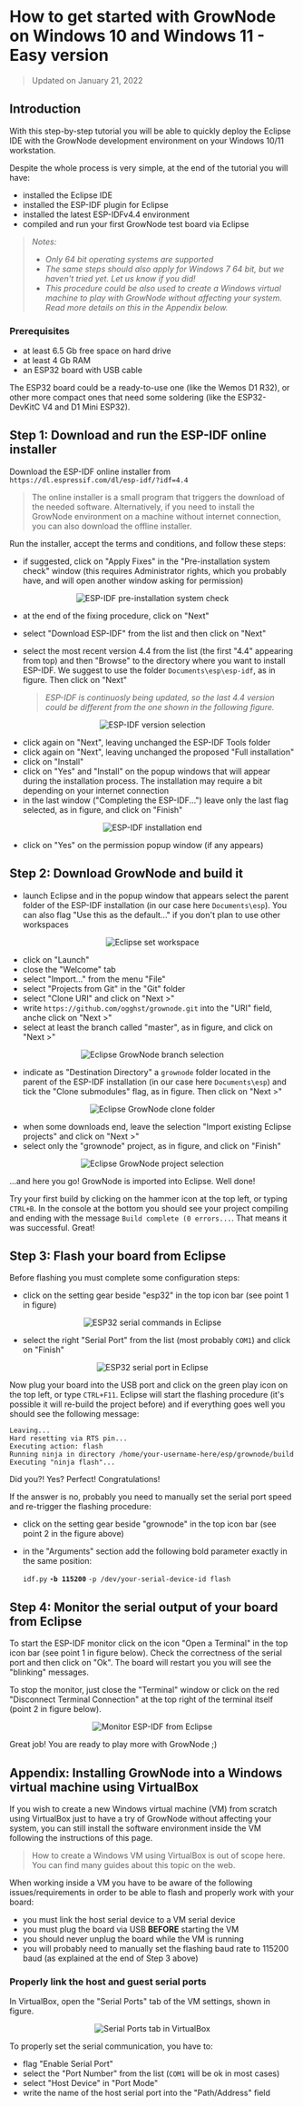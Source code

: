 # How to get started with GrowNode on Windows 10 and Windows 11 - Easy version

> Updated on January 21, 2022

## Introduction

With this step-by-step tutorial you will be able to quickly deploy the Eclipse IDE with the GrowNode development environment on your Windows 10/11 workstation.

Despite the whole process is very simple, at the end of the tutorial you will have:

- installed the Eclipse IDE
- installed the ESP-IDF plugin for Eclipse
- installed the latest ESP-IDFv4.4 environment
- compiled and run your first GrowNode test board via Eclipse
 
> *Notes:*
>
> - *Only 64 bit operating systems are supported*
> - *The same steps should also apply for Windows 7 64 bit, but we haven't tried yet. Let us know if you did!*
> - *This procedure could be also used to create a Windows virtual machine to play with GrowNode without affecting your system. Read more details on this in the Appendix below.*

### Prerequisites

- at least 6.5 Gb free space on hard drive 
- at least 4 Gb RAM
- an ESP32 board with USB cable
 
The ESP32 board could be a ready-to-use one (like the Wemos D1 R32), or other more compact ones that need some soldering (like the ESP32-DevKitC V4 and D1 Mini ESP32).

## Step 1: Download and run the ESP-IDF online installer

Download the ESP-IDF online installer from `https://dl.espressif.com/dl/esp-idf/?idf=4.4`

> The online installer is a small program that triggers the download of the needed software. Alternatively, if you need to install the GrowNode environment on a machine without internet connection, you can also download the offline installer.

Run the installer, accept the terms and conditions, and follow these steps:

- if suggested, click on "Apply Fixes" in the "Pre-installation system check" window (this requires Administrator rights, which you probably have, and will open another window asking for permission)

<p align="center"><img alt="ESP-IDF pre-installation system check" src="../img/esp-idf_pre_installation_system_check.png"></p>

- at the end of the fixing procedure, click on "Next"
- select "Download ESP-IDF" from the list and then click on "Next"
- select the most recent version 4.4 from the list (the first "4.4" appearing from top) and then "Browse" to the directory where you want to install ESP-IDF. We suggest to use the folder `Documents\esp\esp-idf`, as in figure. Then click on "Next"

	> *ESP-IDF is continuosly being updated, so the last 4.4 version could be different from the one shown in the following figure.*

<p align="center"><img alt="ESP-IDF version selection" src="../img/esp-idf_version_selection.png"></p>

- click again on "Next", leaving unchanged the ESP-IDF Tools folder
- click again on "Next", leaving unchanged the proposed "Full installation"
- click on "Install"
- click on "Yes" and "Install" on the popup windows that will appear during the installation process. The installation may require a bit depending on your internet connection
- in the last window ("Completing the ESP-IDF...") leave only the last flag selected, as in figure, and click on "Finish"

<p align="center"><img alt="ESP-IDF installation end" src="../img/esp-idf_installation_end.png"></p>

- click on "Yes" on the permission popup window (if any appears)

## Step 2: Download GrowNode and build it

- launch Eclipse and in the popup window that appears select the parent folder of the ESP-IDF installation (in our case here `Documents\esp`). You can also flag "Use this as the default..." if you don't plan to use other workspaces

<p align="center"><img alt="Eclipse set workspace" src="../img/eclipse_set_workspace.png"></p>

- click on "Launch"
- close the "Welcome" tab
- select "Import..." from the menu "File"
- select "Projects from Git" in the "Git" folder
- select "Clone URI" and click on "Next >"
- write `https://github.com/ogghst/grownode.git` into the "URI" field, anche click on "Next >"
- select at least the branch called "master", as in figure, and click on "Next >"

<p align="center"><img alt="Eclipse GrowNode branch selection" src="../img/eclipse_grownode_branch_selection.png"></p>

- indicate as "Destination Directory" a `grownode` folder located in the parent of the ESP-IDF installation (in our case here `Documents\esp`) and tick the "Clone submodules" flag, as in figure. Then click on "Next >"

<p align="center"><img alt="Eclipse GrowNode clone folder" src="../img/eclipse_grownode_clone_folder.png"></p>

- when some downloads end, leave the selection "Import existing Eclipse projects" and click on "Next >"
- select only the "grownode" project, as in figure, and click on "Finish"

<p align="center"><img alt="Eclipse GrowNode project selection" src="../img/eclipse_grownode_project.png"></p>

...and here you go! GrowNode is imported into Eclipse. Well done!

Try your first build by clicking on the hammer icon at the top left, or typing `CTRL+B`.
In the console at the bottom you should see your project compiling and ending with the message `Build complete (0 errors...`. That means it was successful. Great!

## Step 3: Flash your board from Eclipse

Before flashing you must complete some configuration steps:

- click on the setting gear beside "esp32" in the top icon bar (see point 1 in figure)

<p align="center"><img alt="ESP32 serial commands in Eclipse" src="../img/eclipse_flashing_settings_win.png"></p>

- select the right "Serial Port" from the list (most probably `COM1`) and click on "Finish"

<p align="center"><img alt="ESP32 serial port in Eclipse" src="../img/eclipse_serial_port.png"></p>

Now plug your board into the USB port and click on the green play icon on the top left, or type `CTRL+F11`. Eclipse will start the flashing procedure (it's possible it will re-build the project before) and if everything goes well you should see the following message:

```
Leaving...
Hard resetting via RTS pin...
Executing action: flash
Running ninja in directory /home/your-username-here/esp/grownode/build
Executing "ninja flash"...
```

Did you?! Yes? Perfect! Congratulations!

If the answer is no, probably you need to manually set the serial port speed and re-trigger the flashing procedure:

- click on the setting gear beside "grownode" in the top icon bar (see point 2 in the figure above)
- in the "Arguments" section add the following bold parameter exactly in the same position:

	`idf.py` **`-b 115200`** `-p /dev/your-serial-device-id flash`

## Step 4: Monitor the serial output of your board from Eclipse

To start the ESP-IDF monitor click on the icon "Open a Terminal" in the top icon bar (see point 1 in figure below). Check the correctness of the serial port and then click on "Ok".
The board will restart you you will see the "blinking" messages.

To stop the monitor, just close the "Terminal" window or click on the red "Disconnect Terminal Connection" at the top right of the terminal itself (point 2 in figure below).

<p align="center"><img alt="Monitor ESP-IDF from Eclipse" src="../img/eclipse_monitor_win.png"></p>

Great job! You are ready to play more with GrowNode ;)

## Appendix: Installing GrowNode into a Windows virtual machine using VirtualBox

If you wish to create a new Windows virtual machine (VM) from scratch using VirtualBox just to have a try of GrowNode without affecting your system, you can still install the software environment inside the VM following the instructions of this page.

> How to create a Windows VM using VirtualBox is out of scope here. You can find many guides about this topic on the web.

When working inside a VM you have to be aware of the following issues/requirements in order to be able to flash and properly work with your board:

- you must link the host serial device to a VM serial device
- you must plug the board via USB **BEFORE** starting the VM
- you should never unplug the board while the VM is running
- you will probably need to manually set the flashing baud rate to 115200 baud (as explained at the end of Step 3 above)

### Properly link the host and guest serial ports

In VirtualBox, open the "Serial Ports" tab of the VM settings, shown in figure.

<p align="center"><img alt="Serial Ports tab in VirtualBox" src="../img/appendix_virtualbox_serial.png"></p>

To properly set the serial communication, you have to:

- flag "Enable Serial Port"
- select the "Port Number" from the list (`COM1` will be ok in most cases)
- select "Host Device" in "Port Mode"
- write the name of the host serial port into the "Path/Address" field
